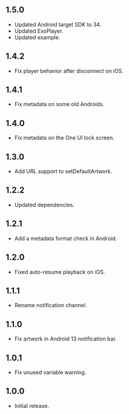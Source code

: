 ## 1.5.0

* Updated Android target SDK to 34.
* Updated ExoPlayer.
* Updated example.

## 1.4.2

* Fix player behavior after disconnect on iOS.

## 1.4.1

* Fix metadata on some old Androids.

## 1.4.0

* Fix metadata on the One UI lock screen.

## 1.3.0

* Add URL support to setDefaultArtwork.

## 1.2.2

* Updated dependencies.

## 1.2.1

* Add a metadata format check in Android.

## 1.2.0

* Fixed auto-resume playback on iOS.

## 1.1.1

* Rename notification channel.

## 1.1.0

* Fix artwork in Android 13 notification bar.

## 1.0.1

* Fix unused variable warning.

## 1.0.0

* Initial release.
